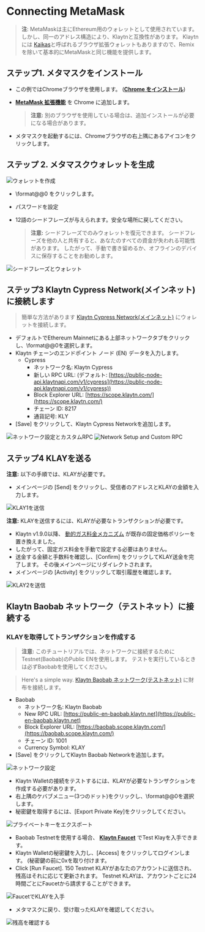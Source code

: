 # Connecting MetaMask

> **注**: MetaMaskは主にEthereum用のウォレットとして使用されています。 しかし、同一のアドレス構造により、Klaytnと互換性があります。 Klaytnには [Kaikas](../developer-tools/#kaikas)と呼ばれるブラウザ拡張ウォレットもありますので、Remixを除いて基本的にMetaMaskと同じ機能を提供します。

## ステップ1. メタマスクをインストール <a href="#install-metamask" id="install-metamask"></a>

* この例ではChromeブラウザを使用します。 ([**Chrome をインストール**](https://www.google.com/intl/en\_us/chrome/))
*   [**MetaMask 拡張機能**](https://chrome.google.com/webstore/detail/metamask/nkbihfbeogaeaoehlefnkodbefgpgknn?hl=en) を Chrome に追加します。

    > **注意:** 別のブラウザを使用している場合は、追加インストールが必要になる場合があります。
* メタマスクを起動するには、Chromeブラウザの右上隅にあるアイコンをクリックします。

## ステップ 2. メタマスクウォレットを生成 <a href="#generate-a-metamask" id="generate-a-metamask"></a>

![ウォレットを作成](../../bapp/tutorials/img/new-to-metamask.png)

* \format@@0 をクリックします。
* パスワードを設定
*   12語のシードフレーズが与えられます。安全な場所に戻してください。

    > **注意:** シードフレーズでのみウォレットを復元できます。 シードフレーズを他の人と共有すると、あなたのすべての資金が失われる可能性があります。 したがって、手動で書き留めるか、オフラインのデバイスに保存することをお勧めします。

![シードフレーズとウォレット](../../bapp/tutorials/img/metamask-secret-backup.png)

## ステップ3 Klaytn Cypress Network(メインネット)に接続します <a href="#connect-to-klaytn-cypress-network-mainnet" id="connect-to-klaytn-cypress-network-mainnet"></a>

> 簡単な方法があります [Klaytn Cypress Network(メインネット)](https://chainlist.org/chain/8217) にウォレットを接続します。

* デフォルトでEthereum Mainnetにある上部ネットワークタブをクリックし、\format@@0を選択します。
* Klaytn チェーンのエンドポイント ノード (EN) データを入力します。
  * Cypress
    * ネットワーク名: Klaytn Cypress
    * 新しい RPC URL: (デフォルト: [https://public-node-api.klaytnapi.com/v1/cypress](https://public-node-api.klaytnapi.com/v1/cypress))
    * Block Explorer URL: [https://scope.klaytn.com/](https://scope.klaytn.com/)
    * チェーン ID: 8217
    * 通貨記号: KLY
* \[Save] をクリックして、Klaytn Cypress Networkを追加します。

![ネットワーク設定とカスタムRPC](../../bapp/tutorials/img/metamask-add-cypress-1.png) ![Network Setup and Custom RPC](../../bapp/tutorials/img/metamask-add-cypress-2.png)

## ステップ4 KLAYを送る <a href="#send-klay" id="send-klay"></a>

**注意:** 以下の手順では、KLAYが必要です。

* メインページの \[Send] をクリックし、受信者のアドレスとKLAYの金額を入力します。

![KLAY1を送信](img/metamask-send-klay-1.png)

**注意:** KLAYを送信するには、KLAYが必要なトランザクションが必要です。

* Klaytn v1.9.0以降、 [動的ガス料金メカニズム](https://medium.com/klaytn/dynamic-gas-fee-pricing-mechanism-1dac83d2689) が既存の固定価格ポリシーを置き換えました。
* したがって、固定ガス料金を手動で設定する必要はありません。
* 送金する金額と手数料を確認し、\[Confirm] をクリックしてKLAY送金を完了します。 その後メインページにリダイレクトされます。
* メインページの \[Activity] をクリックして取引履歴を確認します。

![KLAY2を送信](img/metamask-send-klay-2.png)

## Klaytn Baobab ネットワーク（テストネット）に接続する <a href="#connect-to-klaytn-baobab-network-testnet" id="connect-to-klaytn-baobab-network-testnet"></a>

### KLAYを取得してトランザクションを作成する

> **注意:** このチュートリアルでは、ネットワークに接続するためにTestnet(Baobab)のPublic ENを使用します。 テストを実行しているときは必ずBaobabを使用してください。

> Here's a simple way. [Klaytn Baobab ネットワーク(テストネット)](https://chainlist.org/chain/1001) に財布を接続します。

* Baobab
  * ネットワーク名: Klaytn Baobab
  * New RPC URL: [https://public-en-baobab.klaytn.net](https://public-en-baobab.klaytn.net)
  * Block Explorer URL: [https://baobab.scope.klaytn.com/](https://baobab.scope.klaytn.com/)
  * チェーン ID: 1001
  * Currency Symbol: KLAY
* \[Save] をクリックしてKlaytn Baobab Networkを追加します。

![ネットワーク設定](img/connect-testnet-1.png)

* Klaytn Walletの接続をテストするには、KLAYが必要なトランザクションを作成する必要があります。
* 右上隅のケバブメニュー(3つのドット)をクリックし、\format@@0を選択します。
* 秘密鍵を取得するには、\[Export Private Key]をクリックしてください。

![プライベートキーをエクスポート](img/connect-testnet-2.png)

* Baobab Testnetを使用する場合、 [**Klaytn Faucet**](https://baobab.wallet.klaytn.foundation/access?next=faucet) でTest Klayを入手できます。
* Klaytn Walletの秘密鍵を入力し、\[Access] をクリックしてログインします。 (秘密鍵の前に0xを取り付けます。
* Click \[Run Faucet]. 150 Testnet KLAYがあなたのアカウントに送信され、残高はそれに応じて更新されます。 Testnet KLAYは、アカウントごとに24時間ごとにFaucetから請求することができます。

![FaucetでKLAYを入手](img/connect-testnet-3.png)

* メタマスクに戻り、受け取ったKLAYを確認してください。

![残高を確認する](img/connect-testnet-4.png)
